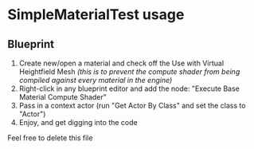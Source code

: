 # SimpleMaterialTest usage

## Blueprint

1. Create new/open a material and check off the Use with Virtual Heightfield Mesh _(this is to prevent the compute shader from being compiled against every material in the engine)_
2. Right-click in any blueprint editor and add the node: "Execute Base Material Compute Shader"
3. Pass in a context actor (run "Get Actor By Class" and set the class to "Actor")
4. Enjoy, and get digging into the code

Feel free to delete this file
